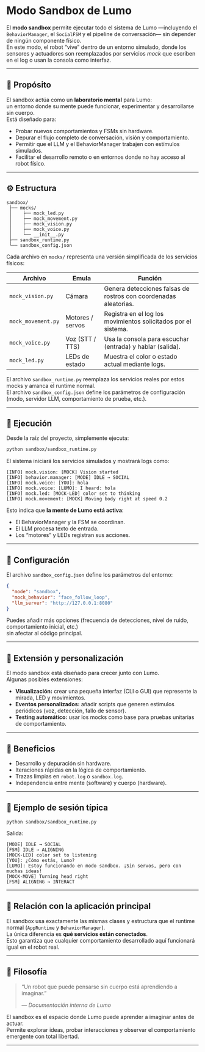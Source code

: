 # Modo Sandbox de Lumo

El **modo sandbox** permite ejecutar todo el sistema de Lumo —incluyendo el `BehaviorManager`, el `SocialFSM` y el pipeline de conversación— sin depender de ningún componente físico.  
En este modo, el robot “vive” dentro de un entorno simulado, donde los sensores y actuadores son reemplazados por servicios *mock* que escriben en el log o usan la consola como interfaz.

---

## 🧠 Propósito

El sandbox actúa como un **laboratorio mental** para Lumo:  
un entorno donde su mente puede funcionar, experimentar y desarrollarse sin cuerpo.  
Está diseñado para:

- Probar nuevos comportamientos y FSMs sin hardware.  
- Depurar el flujo completo de conversación, visión y comportamiento.  
- Permitir que el LLM y el BehaviorManager trabajen con estímulos simulados.  
- Facilitar el desarrollo remoto o en entornos donde no hay acceso al robot físico.

---

## ⚙️ Estructura

```
sandbox/
 ├── mocks/
 │    ├── mock_led.py
 │    ├── mock_movement.py
 │    ├── mock_vision.py
 │    ├── mock_voice.py
 │    └── __init__.py
 ├── sandbox_runtime.py
 └── sandbox_config.json
```

Cada archivo en `mocks/` representa una versión simplificada de los servicios físicos:

| Archivo | Emula | Función |
|----------|--------|----------|
| `mock_vision.py` | Cámara | Genera detecciones falsas de rostros con coordenadas aleatorias. |
| `mock_movement.py` | Motores / servos | Registra en el log los movimientos solicitados por el sistema. |
| `mock_voice.py` | Voz (STT / TTS) | Usa la consola para escuchar (entrada) y hablar (salida). |
| `mock_led.py` | LEDs de estado | Muestra el color o estado actual mediante logs. |

El archivo `sandbox_runtime.py` reemplaza los servicios reales por estos mocks y arranca el runtime normal.  
El archivo `sandbox_config.json` define los parámetros de configuración (modo, servidor LLM, comportamiento de prueba, etc.).

---

## 🧩 Ejecución

Desde la raíz del proyecto, simplemente ejecuta:

```bash
python sandbox/sandbox_runtime.py
```

El sistema iniciará los servicios simulados y mostrará logs como:

```
[INFO] mock.vision: [MOCK] Vision started
[INFO] behavior.manager: [MODE] IDLE → SOCIAL
[INFO] mock.voice: [YOU]: hola
[INFO] mock.voice: [LUMO]: I heard: hola
[INFO] mock.led: [MOCK-LED] color set to thinking
[INFO] mock.movement: [MOCK] Moving body right at speed 0.2
```

Esto indica que **la mente de Lumo está activa**:
- El BehaviorManager y la FSM se coordinan.  
- El LLM procesa texto de entrada.  
- Los “motores” y LEDs registran sus acciones.  

---

## 🧰 Configuración

El archivo `sandbox_config.json` define los parámetros del entorno:

```json
{
  "mode": "sandbox",
  "mock_behavior": "face_follow_loop",
  "llm_server": "http://127.0.0.1:8080"
}
```

Puedes añadir más opciones (frecuencia de detecciones, nivel de ruido, comportamiento inicial, etc.)  
sin afectar al código principal.

---

## 🧩 Extensión y personalización

El modo sandbox está diseñado para crecer junto con Lumo.  
Algunas posibles extensiones:

- **Visualización:** crear una pequeña interfaz (CLI o GUI) que represente la mirada, LED y movimientos.  
- **Eventos personalizados:** añadir scripts que generen estímulos periódicos (voz, detección, fallo de sensor).  
- **Testing automático:** usar los mocks como base para pruebas unitarias de comportamiento.

---

## 🧭 Beneficios

- Desarrollo y depuración sin hardware.  
- Iteraciones rápidas en la lógica de comportamiento.  
- Trazas limpias en `robot.log` o `sandbox.log`.  
- Independencia entre mente (software) y cuerpo (hardware).  

---

## 🧩 Ejemplo de sesión típica

```
python sandbox/sandbox_runtime.py
```

Salida:

```
[MODE] IDLE → SOCIAL
[FSM] IDLE → ALIGNING
[MOCK-LED] color set to listening
[YOU]: ¿Cómo estás, Lumo?
[LUMO]: Estoy funcionando en modo sandbox. ¡Sin servos, pero con muchas ideas!
[MOCK-MOVE] Turning head right
[FSM] ALIGNING → INTERACT
```

---

## 📁 Relación con la aplicación principal

El sandbox usa exactamente las mismas clases y estructura que el runtime normal (`AppRuntime` y `BehaviorManager`).  
La única diferencia es **qué servicios están conectados**.  
Esto garantiza que cualquier comportamiento desarrollado aquí funcionará igual en el robot real.

---

## 🧩 Filosofía

> “Un robot que puede pensarse sin cuerpo está aprendiendo a imaginar.”  
>  
> — *Documentación interna de Lumo*

El sandbox es el espacio donde Lumo puede aprender a imaginar antes de actuar.  
Permite explorar ideas, probar interacciones y observar el comportamiento emergente con total libertad.

---

